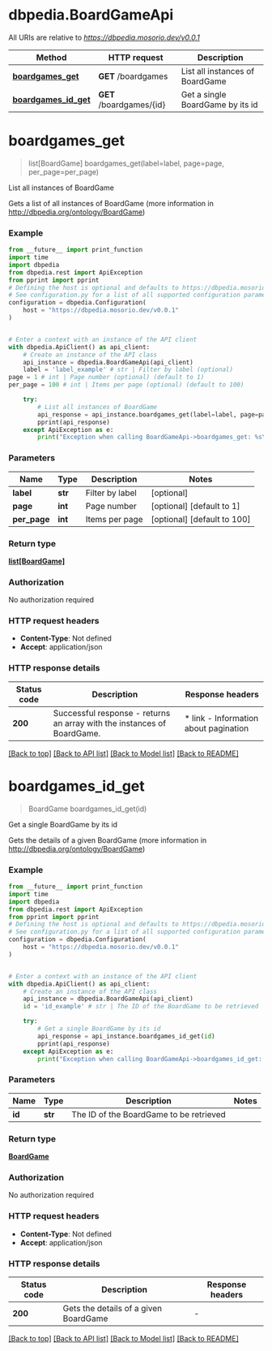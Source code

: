 # dbpedia.BoardGameApi

All URIs are relative to *https://dbpedia.mosorio.dev/v0.0.1*

Method | HTTP request | Description
------------- | ------------- | -------------
[**boardgames_get**](BoardGameApi.md#boardgames_get) | **GET** /boardgames | List all instances of BoardGame
[**boardgames_id_get**](BoardGameApi.md#boardgames_id_get) | **GET** /boardgames/{id} | Get a single BoardGame by its id


# **boardgames_get**
> list[BoardGame] boardgames_get(label=label, page=page, per_page=per_page)

List all instances of BoardGame

Gets a list of all instances of BoardGame (more information in http://dbpedia.org/ontology/BoardGame)

### Example

```python
from __future__ import print_function
import time
import dbpedia
from dbpedia.rest import ApiException
from pprint import pprint
# Defining the host is optional and defaults to https://dbpedia.mosorio.dev/v0.0.1
# See configuration.py for a list of all supported configuration parameters.
configuration = dbpedia.Configuration(
    host = "https://dbpedia.mosorio.dev/v0.0.1"
)


# Enter a context with an instance of the API client
with dbpedia.ApiClient() as api_client:
    # Create an instance of the API class
    api_instance = dbpedia.BoardGameApi(api_client)
    label = 'label_example' # str | Filter by label (optional)
page = 1 # int | Page number (optional) (default to 1)
per_page = 100 # int | Items per page (optional) (default to 100)

    try:
        # List all instances of BoardGame
        api_response = api_instance.boardgames_get(label=label, page=page, per_page=per_page)
        pprint(api_response)
    except ApiException as e:
        print("Exception when calling BoardGameApi->boardgames_get: %s\n" % e)
```

### Parameters

Name | Type | Description  | Notes
------------- | ------------- | ------------- | -------------
 **label** | **str**| Filter by label | [optional] 
 **page** | **int**| Page number | [optional] [default to 1]
 **per_page** | **int**| Items per page | [optional] [default to 100]

### Return type

[**list[BoardGame]**](BoardGame.md)

### Authorization

No authorization required

### HTTP request headers

 - **Content-Type**: Not defined
 - **Accept**: application/json

### HTTP response details
| Status code | Description | Response headers |
|-------------|-------------|------------------|
**200** | Successful response - returns an array with the instances of BoardGame. |  * link - Information about pagination <br>  |

[[Back to top]](#) [[Back to API list]](../README.md#documentation-for-api-endpoints) [[Back to Model list]](../README.md#documentation-for-models) [[Back to README]](../README.md)

# **boardgames_id_get**
> BoardGame boardgames_id_get(id)

Get a single BoardGame by its id

Gets the details of a given BoardGame (more information in http://dbpedia.org/ontology/BoardGame)

### Example

```python
from __future__ import print_function
import time
import dbpedia
from dbpedia.rest import ApiException
from pprint import pprint
# Defining the host is optional and defaults to https://dbpedia.mosorio.dev/v0.0.1
# See configuration.py for a list of all supported configuration parameters.
configuration = dbpedia.Configuration(
    host = "https://dbpedia.mosorio.dev/v0.0.1"
)


# Enter a context with an instance of the API client
with dbpedia.ApiClient() as api_client:
    # Create an instance of the API class
    api_instance = dbpedia.BoardGameApi(api_client)
    id = 'id_example' # str | The ID of the BoardGame to be retrieved

    try:
        # Get a single BoardGame by its id
        api_response = api_instance.boardgames_id_get(id)
        pprint(api_response)
    except ApiException as e:
        print("Exception when calling BoardGameApi->boardgames_id_get: %s\n" % e)
```

### Parameters

Name | Type | Description  | Notes
------------- | ------------- | ------------- | -------------
 **id** | **str**| The ID of the BoardGame to be retrieved | 

### Return type

[**BoardGame**](BoardGame.md)

### Authorization

No authorization required

### HTTP request headers

 - **Content-Type**: Not defined
 - **Accept**: application/json

### HTTP response details
| Status code | Description | Response headers |
|-------------|-------------|------------------|
**200** | Gets the details of a given BoardGame |  -  |

[[Back to top]](#) [[Back to API list]](../README.md#documentation-for-api-endpoints) [[Back to Model list]](../README.md#documentation-for-models) [[Back to README]](../README.md)

